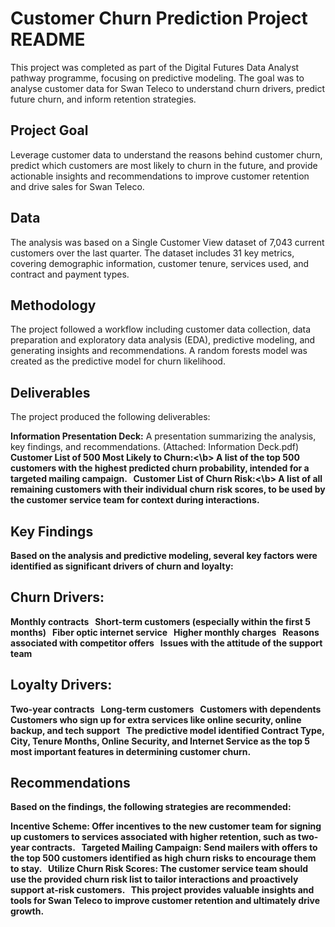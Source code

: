 # Customer Churn Prediction Project README
This project was completed as part of the Digital Futures Data Analyst pathway programme, focusing on predictive modeling. The goal was to analyse customer data for Swan Teleco to understand churn drivers, predict future churn, and inform retention strategies.   

## Project Goal
Leverage customer data to understand the reasons behind customer churn, predict which customers are most likely to churn in the future, and provide actionable insights and recommendations to improve customer retention and drive sales for Swan Teleco.   

## Data
The analysis was based on a Single Customer View dataset of 7,043 current customers over the last quarter. The dataset includes 31 key metrics, covering demographic information, customer tenure, services used, and contract and payment types.   

## Methodology
The project followed a workflow including customer data collection, data preparation and exploratory data analysis (EDA), predictive modeling, and generating insights and recommendations. A random forests model was created as the predictive model for churn likelihood.   

## Deliverables
The project produced the following deliverables:

<b>Information Presentation Deck:</b> A presentation summarizing the analysis, key findings, and recommendations. (Attached: Information Deck.pdf)   
<b>Customer List of 500 Most Likely to Churn:<\b> A list of the top 500 customers with the highest predicted churn probability, intended for a targeted mailing campaign.   
<b>Customer List of Churn Risk:<\b> A list of all remaining customers with their individual churn risk scores, to be used by the customer service team for context during interactions.   

## Key Findings
Based on the analysis and predictive modeling, several key factors were identified as significant drivers of churn and loyalty:

## Churn Drivers:

Monthly contracts    
Short-term customers (especially within the first 5 months)    
Fiber optic internet service    
Higher monthly charges    
Reasons associated with competitor offers    
Issues with the attitude of the support team 

## Loyalty Drivers:

Two-year contracts    
Long-term customers    
Customers with dependents    
Customers who sign up for extra services like online security, online backup, and tech support    
The predictive model identified Contract Type, City, Tenure Months, Online Security, and Internet Service as the top 5 most important features in determining customer churn.   

## Recommendations
Based on the findings, the following strategies are recommended:

Incentive Scheme: Offer incentives to the new customer team for signing up customers to services associated with higher retention, such as two-year contracts.   
Targeted Mailing Campaign: Send mailers with offers to the top 500 customers identified as high churn risks to encourage them to stay.   
Utilize Churn Risk Scores: The customer service team should use the provided churn risk list to tailor interactions and proactively support at-risk customers.   
This project provides valuable insights and tools for Swan Teleco to improve customer retention and ultimately drive growth.
